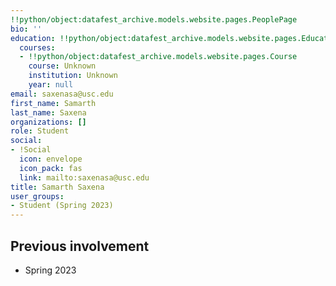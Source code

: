 ```yaml
---
!!python/object:datafest_archive.models.website.pages.PeoplePage
bio: ''
education: !!python/object:datafest_archive.models.website.pages.Education
  courses:
  - !!python/object:datafest_archive.models.website.pages.Course
    course: Unknown
    institution: Unknown
    year: null
email: saxenasa@usc.edu
first_name: Samarth
last_name: Saxena
organizations: []
role: Student
social:
- !Social
  icon: envelope
  icon_pack: fas
  link: mailto:saxenasa@usc.edu
title: Samarth Saxena
user_groups:
- Student (Spring 2023)
---
```



## Previous involvement

* Spring 2023

